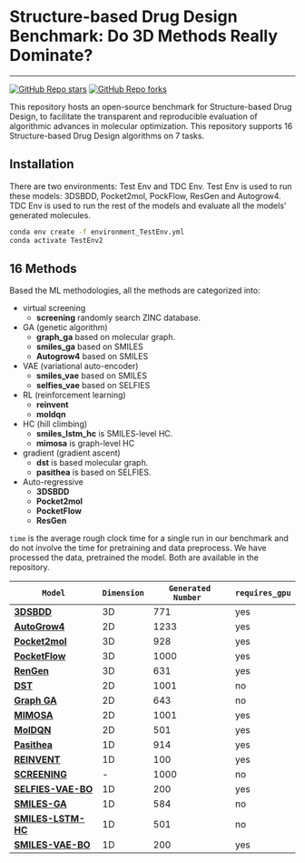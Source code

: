 # Structure-based Drug Design Benchmark: Do 3D Methods Really Dominate?

---

[![GitHub Repo stars](https://img.shields.io/github/stars/zkysfls/2024-sbdd-benchmark)](https://github.com/zkysfls/2024-sbdd-benchmark/stargazers)
[![GitHub Repo forks](https://img.shields.io/github/forks/zkysfls/2024-sbdd-benchmark)](https://github.com/zkysfls/2024-sbdd-benchmark/network/members)


This repository hosts an open-source benchmark for Structure-based Drug Design, to facilitate the transparent and reproducible evaluation of algorithmic advances in molecular optimization. This repository supports 16 Structure-based Drug Design algorithms on 7 tasks.

## Installation 

There are two environments: Test Env and TDC Env. Test Env is used to run these models: 3DSBDD, Pocket2mol, PockFlow, ResGen and Autogrow4.
TDC Env is used to run the rest of the models and evaluate all the models' generated molecules.

```bash
conda env create -f environment_TestEnv.yml
conda activate TestEnv2
```


<!-- pip install guacamol  -->
<!-- pip install networkx  -->
<!-- pip install joblib  -->



## 16 Methods


Based the ML methodologies, all the methods are categorized into: 
* virtual screening
    * **screening** randomly search ZINC database. 
* GA (genetic algorithm)
    * **graph\_ga** based on molecular graph.
    * **smiles\_ga** based on SMILES
    * **Autogrow4** based on SMILES 
* VAE (variational auto-encoder)
    * **smiles\_vae** based on SMILES
    * **selfies\_vae** based on SELFIES
* RL (reinforcement learning)
    * **reinvent** 
    * **moldqn** 
* HC (hill climbing)
    * **smiles\_lstm\_hc** is SMILES-level HC. 
    * **mimosa** is graph-level HC
* gradient (gradient ascent)
    * **dst** is based molecular graph. 
    * **pasithea** is based on SELFIES. 
* Auto-regressive
    * **3DSBDD**  
    * **Pocket2mol** 
    * **PocketFlow**
    * **ResGen** 

`time` is the average rough clock time for a single run in our benchmark and do not involve the time for pretraining and data preprocess. 
We have processed the data, pretrained the model. Both are available in the repository. 

|                  `Model`                                                                                        | `Dimension` | `Generated Number `   | `requires_gpu` |
|-----------------------------------------------------------------------------------------------------------|------------|-----------------------------------------------|---------|
| **[3DSBDD](https://arxiv.org/abs/2203.10446)**                              | 3D      |  771          |    yes     |
| **[AutoGrow4](https://jcheminf.biomedcentral.com/articles/10.1186/s13321-020-00429-4)**                        | 2D     |  1233          |   yes    |
| **[Pocket2mol](https://pubs.acs.org/doi/10.1021/acs.jcim.8b00839)**                                       | 3D     | 928          |    yes     |
| **[PocketFlow](https://arxiv.org/abs/2205.07249)**               | 3D    | 1000          |    yes    |
| **[RenGen](https://www.nature.com/articles/s42256-023-00712-7)**                                             | 3D    |  631          |    yes     |
| **[DST](https://arxiv.org/abs/2109.10469)**                      | 2D       |  1001          |    no     |
| **[Graph GA](https://pubs.rsc.org/en/content/articlelanding/2019/sc/c8sc05372c)**                                 | 2D     | 643          |    no    |
| **[MIMOSA](https://arxiv.org/abs/2010.02318)**                                                   | 2D     |  1001          |    yes     |
| **[MolDQN](https://arxiv.org/abs/1810.08678)**                                | 2D    |  501          |    yes    |
| **[Pasithea](https://arxiv.org/abs/2012.09712)**                                                   | 1D     |  914          |    yes     |
| **[REINVENT](https://jcheminf.biomedcentral.com/articles/10.1186/s13321-017-0235-x)**                                                  | 1D    |  100          |    yes     |
| **[SCREENING](https://arxiv.org/pdf/1802.04364.pdf)**                                                       | -   | 1000          |    no     |
| **[SELFIES-VAE-BO](https://arxiv.org/abs/1610.02415)**                                                   | 1D   | 200          |    yes     |
| **[SMILES-GA](https://arxiv.org/abs/1804.02134)**                                                          | 1D     |  584          |    no    |
| **[SMILES-LSTM-HC](https://arxiv.org/abs/1811.09621)**                                             | 1D     | 501          |    no    |
| **[SMILES-VAE-BO](https://arxiv.org/abs/1610.02415)**                                                 | 1D    | 200          |    yes     |






